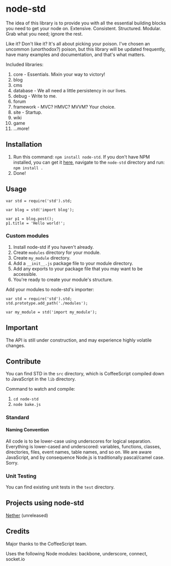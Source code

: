 # node-std
The idea of this library is to provide you with all the essential building blocks you need to get your node on. Extensive. Consistent. Structured. Modular. Grab what you need; ignore the rest.

Like it? Don't like it? It's all about picking your poison. I've chosen an uncommon (unorthodox?) poison, but this library will be updated frequently, have many examples and documentation, and that's what matters.

Included libraries:  

1. core - Essentials. Mixin your way to victory!  
1. blog  
1. cms  
1. database - We all need a little persistency in our lives.  
1. debug - Write to me.  
1. forum  
1. framework - MVC? HMVC? MVVM? Your choice.  
1. site - Startup.  
1. wiki  
1. game  
1. ...more!

## Installation  
1. Run this command: `npm install node-std`. If you don't have NPM installed, you can get it [here](https://github.com/ericmuyser/node-std/zipball/master), navigate to the `node-std` directory and run: `npm install .`
1. Done!  

## Usage
	var std = require('std').std;
	
	var blog = std('import blog');
	
	var p1 = blog.post();
	p1.title = 'Hello world!';

### Custom modules  
1. Install node-std if you haven't already.  
1. Create `modules` directory for your module.  
1. Create `my_module` directory.  
1. Add a `__init__.js` package file to your module directory.  
1. Add any exports to your package file that you may want to be accessible.  
1. You're ready to create your module's structure.  

Add your modules to node-std's importer:  

	var std = require('std').std;
	std.prototype.add_path('./modules');
	
	var my_module = std('import my_module');

## Important
The API is still under construction, and may experience highly volatile changes. 

## Contribute
You can find STD in the `src` directory, which is CoffeeScript compiled down to JavaScript in the `lib` directory.

Command to watch and compile:  

1. `cd node-std`  
1. `node bake.js`  

### Standard

#### Naming Convention
All code is to be lower-case using underscores for logical separation. Everything is lower-cased and underscored: variables, functions, classes, directories, files, event names, table names, and so on.
We are aware JavaScript, and by consequence Node.js is traditionally pascal/camel case. Sorry.

### Unit Testing
You can find existing unit tests in the `test` directory.

## Projects using node-std
[Nether](https://github.com/ericmuyser/node-nether) (unreleased)

## Credits
Major thanks to the CoffeeScript team.

Uses the following Node modules: backbone, underscore, connect, socket.io